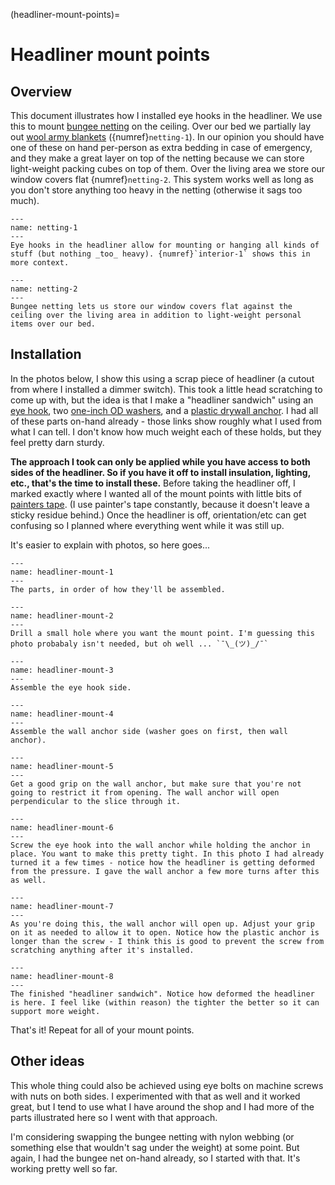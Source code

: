 (headliner-mount-points)=
# Headliner mount points

## Overview

This document illustrates how I installed eye hooks in the headliner. We use this to mount [bungee netting](https://amzn.to/3qM9cbM) on the ceiling. Over our bed we partially lay out [wool army blankets](https://amzn.to/3bJqiT7) ({numref}`netting-1`). In our opinion you should have one of these on hand per-person as extra bedding in case of emergency, and they make a great layer on top of the netting because we can store light-weight packing cubes on top of them. Over the living area we store our window covers flat {numref}`netting-2`. This system works well as long as you don't store anything too heavy in the netting (otherwise it sags too much). 

```{figure} images/headliner/netting-1.jpeg
---
name: netting-1
---
Eye hooks in the headliner allow for mounting or hanging all kinds of stuff (but nothing _too_ heavy). {numref}`interior-1` shows this in more context.
```

```{figure} images/headliner/netting-2.jpeg
---
name: netting-2
---
Bungee netting lets us store our window covers flat against the ceiling over the living area in addition to light-weight personal items over our bed.
```

## Installation

In the photos below, I show this using a scrap piece of headliner (a cutout from where I installed a dimmer switch). This took a little head scratching to come up with, but the idea is that I make a "headliner sandwich" using an [eye hook](https://amzn.to/3qMDURS), two [one-inch OD washers](https://amzn.to/2Q36WAf), and a [plastic drywall anchor](https://amzn.to/3cvCXs1). I had all of these parts on-hand already - those links show roughly what I used from what I can tell. I don't know how much weight each of these holds, but they feel pretty darn sturdy.

**The approach I took can only be applied while you have access to both sides of the headliner. So if you have it off to install insulation, lighting, etc., that's the time to install these.** Before taking the headliner off, I marked exactly where I wanted all of the mount points with little bits of [painters tape](https://amzn.to/3tctiNK). (I use painter's tape constantly, because it doesn't leave a sticky residue behind.) Once the headliner is off, orientation/etc can get confusing so I planned where everything went while it was still up. 

It's easier to explain with photos, so here goes...

```{figure} images/headliner/mount-1.jpeg
---
name: headliner-mount-1
---
The parts, in order of how they'll be assembled.
```

```{figure} images/headliner/mount-2.jpeg
---
name: headliner-mount-2
---
Drill a small hole where you want the mount point. I'm guessing this photo probabaly isn't needed, but oh well ... `¯\_(ツ)_/¯`
```

```{figure} images/headliner/mount-3.jpeg
---
name: headliner-mount-3
---
Assemble the eye hook side. 
```

```{figure} images/headliner/mount-4.jpeg
---
name: headliner-mount-4
---
Assemble the wall anchor side (washer goes on first, then wall anchor).
```

```{figure} images/headliner/mount-5.jpeg
---
name: headliner-mount-5
---
Get a good grip on the wall anchor, but make sure that you're not going to restrict it from opening. The wall anchor will open perpendicular to the slice through it. 
```

```{figure} images/headliner/mount-6.jpeg
---
name: headliner-mount-6
---
Screw the eye hook into the wall anchor while holding the anchor in place. You want to make this pretty tight. In this photo I had already turned it a few times - notice how the headliner is getting deformed from the pressure. I gave the wall anchor a few more turns after this as well. 
```

```{figure} images/headliner/mount-7.jpeg
---
name: headliner-mount-7
---
As you're doing this, the wall anchor will open up. Adjust your grip on it as needed to allow it to open. Notice how the plastic anchor is longer than the screw - I think this is good to prevent the screw from scratching anything after it's installed. 
```

```{figure} images/headliner/mount-8.jpeg
---
name: headliner-mount-8
---
The finished "headliner sandwich". Notice how deformed the headliner is here. I feel like (within reason) the tighter the better so it can support more weight. 
```

That's it! Repeat for all of your mount points.

## Other ideas

This whole thing could also be achieved using eye bolts on machine screws with nuts on both sides. I experimented with that as well and it worked great, but I tend to use what I have around the shop and I had more of the parts illustrated here so I went with that approach. 

I'm considering swapping the bungee netting with nylon webbing (or something else that wouldn't sag under the weight) at some point. But again, I had the bungee net on-hand already, so I started with that. It's working pretty well so far.